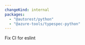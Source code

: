 ```yaml
---
changeKind: internal
packages:
  - "@autorest/python"
  - "@azure-tools/typespec-python"
---
```


Fix CI for eslint